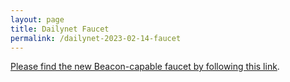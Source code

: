 ```yaml
---
layout: page
title: Dailynet Faucet
permalink: /dailynet-2023-02-14-faucet
---
```


[Please find the new Beacon-capable faucet by following this link](https://faucet.dailynet-2023-02-14.teztnets.xyz).
